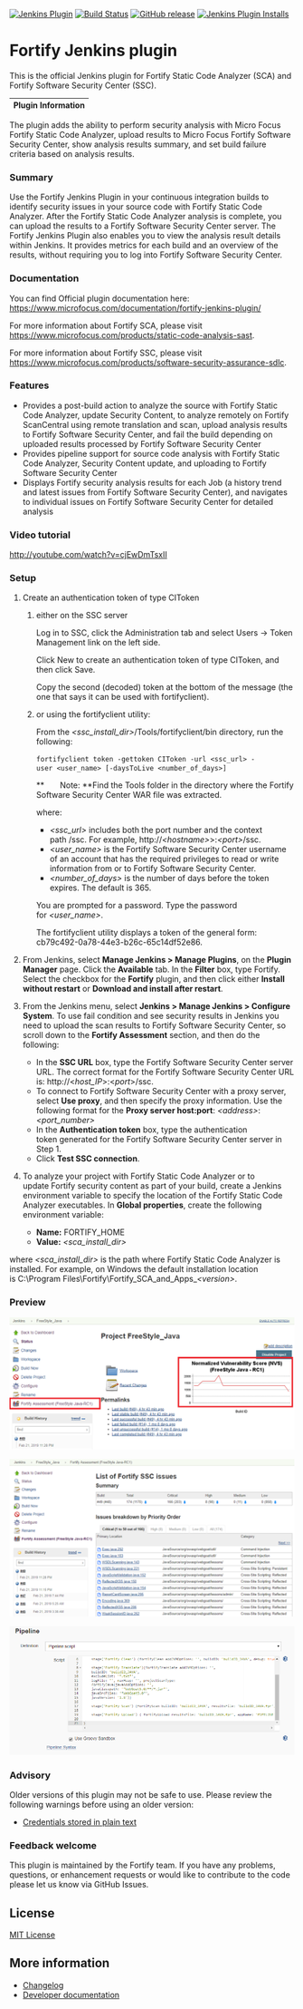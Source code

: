 [![Jenkins Plugin](https://img.shields.io/jenkins/plugin/v/fortify.svg)](https://plugins.jenkins.io/fortify)
[![Build Status](https://ci.jenkins.io/buildStatus/icon?job=plugins/fortify-plugin/master)](https://ci.jenkins.io/job/plugins/job/fortify-plugin/job/master)
[![GitHub release](https://img.shields.io/github/release/jenkinsci/fortify-plugin.svg?label=changelog)](https://github.com/jenkinsci/fortify-plugin/releases/latest)
[![Jenkins Plugin Installs](https://img.shields.io/jenkins/plugin/i/fortify.svg?color=blue)](https://plugins.jenkins.io/fortify)


# Fortify Jenkins plugin

This is the official Jenkins plugin for Fortify Static Code Analyzer (SCA) and Fortify Software Security Center (SSC).

| Plugin Information                                                                          |
|---------------------------------------------------------------------------------------------|

The plugin adds the ability to perform security analysis with Micro
Focus Fortify Static Code Analyzer, upload results to Micro Focus
Fortify Software Security Center, show analysis results summary, and set
build failure criteria based on analysis results.

### Summary

Use the Fortify Jenkins Plugin in your continuous integration builds to
identify security issues in your source code with Fortify Static Code
Analyzer. After the Fortify Static Code Analyzer analysis is complete,
you can upload the results to a Fortify Software Security Center server.
The Fortify Jenkins Plugin also enables you to view the analysis result
details within Jenkins. It provides metrics for each build and an
overview of the results, without requiring you to log into Fortify
Software Security Center.

### Documentation

You can find Official plugin documentation here: https://www.microfocus.com/documentation/fortify-jenkins-plugin/

For more information about Fortify SCA, please visit https://www.microfocus.com/products/static-code-analysis-sast.

For more information about Fortify SSC, please visit https://www.microfocus.com/products/software-security-assurance-sdlc.

### Features

-   Provides a post-build action to analyze the source with Fortify
    Static Code Analyzer, update Security Content, to analyze remotely 
    on Fortify ScanCentral using remote translation and scan, upload analysis
    results to Fortify Software Security Center, and fail the build
    depending on uploaded results processed by Fortify Software Security
    Center
-   Provides pipeline support for source code analysis with Fortify
    Static Code Analyzer, Security Content update, and uploading to
    Fortify Software Security Center
-   Displays Fortify security analysis results for each Job (a history
    trend and latest issues from Fortify Software Security Center), and
    navigates to individual issues on Fortify Software Security Center
    for detailed analysis

### Video tutorial

<http://youtube.com/watch?v=cjEwDmTsxII>

### Setup

1.  Create an authentication token of type CIToken

    1.  either on the SSC server

        Log in to SSC, click the Administration tab and select Users -\>
        Token Management link on the left side.
        
        Click New to create an authentication token of type CIToken, 
        and then click Save.

        Copy the second (decoded) token at the bottom of the message
        (the one that says it can be used with fortifyclient).

    2.  or using the fortifyclient utility:

        From
        the *\<ssc\_install\_dir\>*/Tools/fortifyclient/bin directory,
        run the following:

            fortifyclient token -gettoken CIToken -url <ssc_url> -user <user_name> [-daysToLive <number_of_days>]

        **       Note: **Find the Tools folder in the directory where
        the Fortify Software Security Center WAR file was extracted.

        where:

        -   *\<ssc\_url\>* includes both the port number and the context
            path /ssc. For
            example, http://*\<hostname\>*\>:*\<port\>*/ssc.
        -   *\<user\_name\>* is the Fortify Software Security
            Center username of an account that has the required
            privileges to read or write information from or to Fortify
            Software Security Center.
        -   *\<number\_of\_days\>* is the number of days before the
            token expires. The default is 365.

        You are prompted for a password. Type the password
        for *\<user\_name\>*.

        The fortifyclient utility displays a token of the general form:
        cb79c492-0a78-44e3-b26c-65c14df52e86.

2.  From Jenkins, select **Manage Jenkins \> Manage Plugins**, on
    the **Plugin Manager** page. Click the **Available** tab. In
    the **Filter** box, type Fortify. Select the checkbox for
    the **Fortify** plugin, and then click either **Install without
    restart** or **Download and install after restart**.
3.  From the Jenkins menu, select **Jenkins \> Manage
    Jenkins \> Configure System**. To use fail condition and see
    security results in Jenkins you need to upload the scan results to Fortify
    Software Security Center, so scroll down to
    the **Fortify Assessment** section, and then do the following:
    -   In the **SSC URL** box, type the Fortify Software Security
        Center server URL. The correct format for the Fortify
        Software Security Center URL
        is: http://\<*host\_IP*\>:\<*port*\>/ssc.
    -   To connect to Fortify Software Security Center with a proxy
        server, select **Use proxy**, and then specify the proxy
        information. Use the following format for the **Proxy server
        host:port**: *\<address\>*:*\<port\_number\>*
    -   In the **Authentication token** box, type the authentication
        token generated for the Fortify Software Security Center server
        in Step 1.
    -   Click **Test SSC connection**.
4.  To analyze your project with Fortify Static Code Analyzer or to
    update Fortify security content as part of your build, create a
    Jenkins environment variable to specify the location of the Fortify
    Static Code Analyzer executables. In **Global properties**, create
    the following environment variable:
    -   **Name:** FORTIFY\_HOME
    -   **Value:** *\<sca\_install\_dir\>*

where *\<sca\_install\_dir\>* is the path where Fortify Static Code
Analyzer is installed. For example, on Windows the default installation
location is C:\\Program
Files\\Fortify\\Fortify\_SCA\_and\_Apps\_*\<version\>*.

### Preview

![](docs/images/Jenkins_wiki.png)

![](docs/images/Jenkins_wiki_issues.png)

![](docs/images/Jenkins_wiki_pipes.png)

### Advisory

Older versions of this plugin may not be safe to use. Please review the
following warnings before using an older version:

-   [Credentials stored in plain text](https://jenkins.io/security/advisory/2020-01-29/#SECURITY-1565)

### Feedback welcome

This plugin is maintained by the Fortify team. If you have any problems,
questions, or enhancement requests or would like to contribute to the
code please let us know via GitHub Issues.

## License

[MIT License](./LICENSE)

## More information

* [Changelog](https://github.com/jenkinsci/fortify-plugin/releases)
* [Developer documentation](./docs/DEVELOPER.md)
